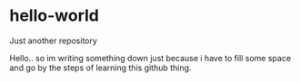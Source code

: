 # hello-world
Just another repository

Hello.. so im writing something down just because i have to fill some space and go by the steps of learning this github thing.
